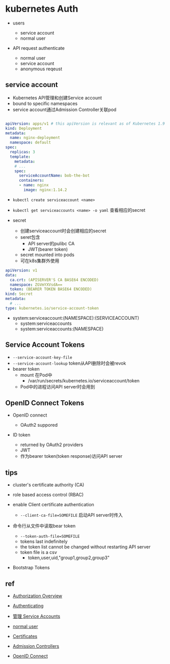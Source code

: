 

# kubernetes Auth
+ users
    + service account
    + normal user

+ API request authenticate 
    + normal user
    + service account
    + anonymous reqeust

## service account
+ Kubernetes API管理和创建Service account
+ bound to specific namespaces
+ service account通过Admission Controller关联pod
```yaml

apiVersion: apps/v1 # this apiVersion is relevant as of Kubernetes 1.9
kind: Deployment
metadata:
  name: nginx-deployment
  namespace: default
spec:
  replicas: 3
  template:
    metadata:
    # ...
    spec:
      serviceAccountName: bob-the-bot
      containers:
      - name: nginx
        image: nginx:1.14.2
```
+ `kubectl create serviceaccount <name>`
+ `kubectl get serviceaccounts <name> -o yaml` 查看相应的secret

+ secret
    + 创建serviceaccount时会创建相应的secret
    + seret包含
        + API server的pulibc CA
        + JWT(bearer token)
    + secret mounted into pods
    + 可在k8s集群外使用
```yaml
apiVersion: v1
data:
  ca.crt: (APISERVER'S CA BASE64 ENCODED)
  namespace: ZGVmYXVsdA==
  token: (BEARER TOKEN BASE64 ENCODED)
kind: Secret
metadata:
  # ...
type: kubernetes.io/service-account-token
```

+ system:serviceaccount:(NAMESPACE):(SERVICEACCOUNT)
    + system:serviceaccounts
    + system:serviceaccounts:(NAMESPACE)

## Service Account Tokens
+ `--service-account-key-file`
+ `--service-account-lookup` token从API删除时会被revok
+ bearer token
    + mount 在Pod中
      +  /var/run/secrets/kubernetes.io/serviceaccount/token
    + Pod中的进程访问API server时会用到


## OpenID Connect Tokens
+ OpenID connect
    + OAuth2 suppored

+ ID token
    + returned by OAuth2 providers
    + JWT
    + 作为bearer token(token response)访问API server

## tips
+ cluster's certificate authority (CA)
+ role based access control (RBAC)
+ enable Client certificate authentication
    + `--client-ca-file=SOMEFILE` 启动API server时传入

+ 命令行从文件中读取bear token
    + `--token-auth-file=SOMEFILE`
    + tokens last indefinitely
    + the token list cannot be changed without restarting API server
    + token file is a csv
        + token,user,uid,"group1,group2,group3"

+ Bootstrap Tokens

## ref
+ [Authorization Overview](https://kubernetes.io/docs/reference/access-authn-authz/authorization/)
+ [Authenticating](https://kubernetes.io/docs/reference/access-authn-authz/authentication/)
+ [管理 Service Accounts](https://kubernetes.io/zh/docs/reference/access-authn-authz/service-accounts-admin/)

+ [normal user](https://kubernetes.io/docs/reference/access-authn-authz/certificate-signing-requests/#normal-user)
+ [Certificates](https://kubernetes.io/docs/concepts/cluster-administration/certificates/)
+ [Admission Controllers](https://kubernetes.io/docs/reference/access-authn-authz/admission-controllers/)

<!-- Open ID -->
+ [OpenID Connect](https://openid.net/connect/)
